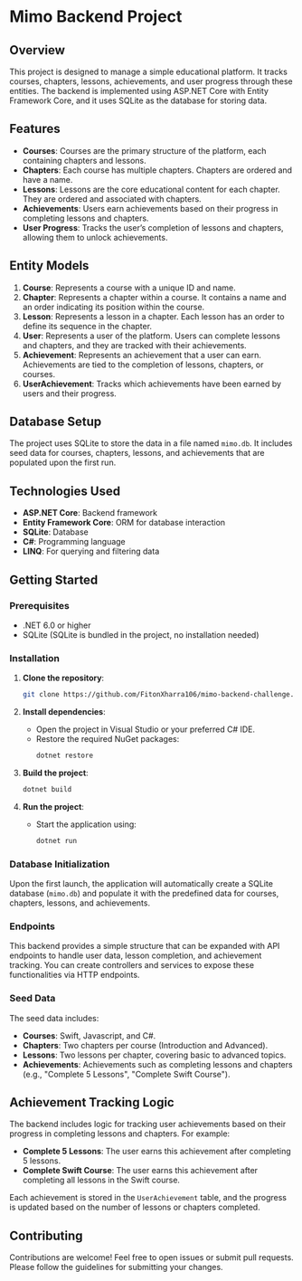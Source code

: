 # Mimo Backend Project

## Overview

This project is designed to manage a simple educational platform. It tracks courses, chapters, lessons, achievements, and user progress through these entities. The backend is implemented using ASP.NET Core with Entity Framework Core, and it uses SQLite as the database for storing data.

## Features

- **Courses**: Courses are the primary structure of the platform, each containing chapters and lessons.
- **Chapters**: Each course has multiple chapters. Chapters are ordered and have a name.
- **Lessons**: Lessons are the core educational content for each chapter. They are ordered and associated with chapters.
- **Achievements**: Users earn achievements based on their progress in completing lessons and chapters.
- **User Progress**: Tracks the user’s completion of lessons and chapters, allowing them to unlock achievements.
  
## Entity Models

1. **Course**: Represents a course with a unique ID and name.
2. **Chapter**: Represents a chapter within a course. It contains a name and an order indicating its position within the course.
3. **Lesson**: Represents a lesson in a chapter. Each lesson has an order to define its sequence in the chapter.
4. **User**: Represents a user of the platform. Users can complete lessons and chapters, and they are tracked with their achievements.
5. **Achievement**: Represents an achievement that a user can earn. Achievements are tied to the completion of lessons, chapters, or courses.
6. **UserAchievement**: Tracks which achievements have been earned by users and their progress.

## Database Setup

The project uses SQLite to store the data in a file named `mimo.db`. It includes seed data for courses, chapters, lessons, and achievements that are populated upon the first run.

## Technologies Used

- **ASP.NET Core**: Backend framework
- **Entity Framework Core**: ORM for database interaction
- **SQLite**: Database
- **C#**: Programming language
- **LINQ**: For querying and filtering data

## Getting Started

### Prerequisites

- .NET 6.0 or higher
- SQLite (SQLite is bundled in the project, no installation needed)

### Installation

1. **Clone the repository**:
    ```bash
    git clone https://github.com/FitonXharra106/mimo-backend-challenge.git
    ```

2. **Install dependencies**:
    - Open the project in Visual Studio or your preferred C# IDE.
    - Restore the required NuGet packages:
      ```bash
      dotnet restore
      ```

3. **Build the project**:
    ```bash
    dotnet build
    ```

4. **Run the project**:
    - Start the application using:
      ```bash
      dotnet run
      ```

### Database Initialization

Upon the first launch, the application will automatically create a SQLite database (`mimo.db`) and populate it with the predefined data for courses, chapters, lessons, and achievements.

### Endpoints

This backend provides a simple structure that can be expanded with API endpoints to handle user data, lesson completion, and achievement tracking. You can create controllers and services to expose these functionalities via HTTP endpoints.

### Seed Data

The seed data includes:

- **Courses**: Swift, Javascript, and C#.
- **Chapters**: Two chapters per course (Introduction and Advanced).
- **Lessons**: Two lessons per chapter, covering basic to advanced topics.
- **Achievements**: Achievements such as completing lessons and chapters (e.g., "Complete 5 Lessons", "Complete Swift Course").

## Achievement Tracking Logic

The backend includes logic for tracking user achievements based on their progress in completing lessons and chapters. For example:
- **Complete 5 Lessons**: The user earns this achievement after completing 5 lessons.
- **Complete Swift Course**: The user earns this achievement after completing all lessons in the Swift course.

Each achievement is stored in the `UserAchievement` table, and the progress is updated based on the number of lessons or chapters completed.

## Contributing

Contributions are welcome! Feel free to open issues or submit pull requests. Please follow the guidelines for submitting your changes.

